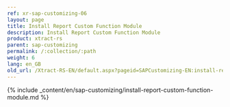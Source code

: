 ```yaml
---
ref: xr-sap-customizing-06
layout: page
title: Install Report Custom Function Module
description: Install Report Custom Function Module
product: xtract-rs
parent: sap-customizing
permalink: /:collection/:path
weight: 6
lang: en_GB
old_url: /Xtract-RS-EN/default.aspx?pageid=SAPCustomizing-EN:install-report-custom-function-module
---
```


{% include _content/en/sap-customizing/install-report-custom-function-module.md  %}